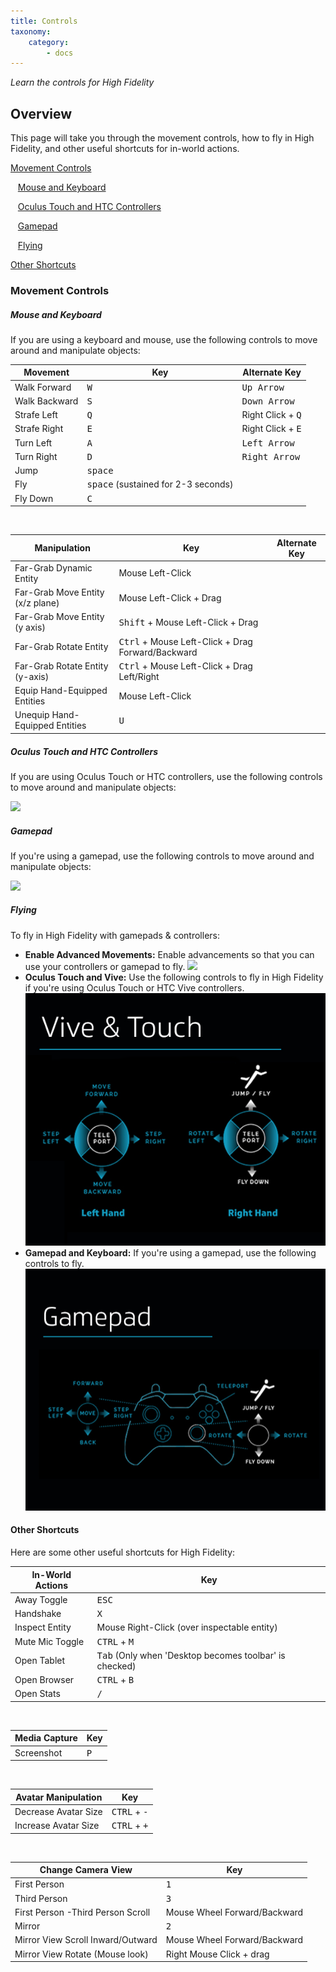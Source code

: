 ```yaml
---
title: Controls
taxonomy:
    category:
        - docs
---
```


*Learn the controls for High Fidelity*

## Overview

This page will take you through the movement controls, how to fly in High Fidelity, and other useful shortcuts for in-world actions.

[Movement Controls](#movement-controls)

&nbsp;&nbsp;&nbsp;[Mouse and Keyboard](#mouse-and-keyboard)

&nbsp;&nbsp;&nbsp;[Oculus Touch and HTC Controllers](#oculus-touch-and-htc-controllers)

&nbsp;&nbsp;&nbsp;[Gamepad](#gamepad)

&nbsp;&nbsp;&nbsp;[Flying](#flying)

[Other Shortcuts](#other-shortcuts)

### Movement Controls
##### Mouse and Keyboard
If you are using a keyboard and mouse, use the following controls to move around and manipulate objects:

| Movement  | Key | Alternate Key | 
| ------------- | ------------- | ------------- |
| Walk Forward | <kbd class="keyboard">W</kbd>  | <kbd class="keyboard">Up Arrow</kbd>  |
| Walk Backward  | <kbd class="keyboard">S</kbd>  | <kbd class="keyboard">Down Arrow</kbd>  |
| Strafe Left | <kbd class="keyboard">Q</kbd>  | Right Click + <kbd class="keyboard">Q</kbd>   |
| Strafe Right  | <kbd class="keyboard">E</kbd>  | Right Click + <kbd class="keyboard">E</kbd>   |
| Turn Left | <kbd class="keyboard">A</kbd>  | <kbd class="keyboard">Left Arrow</kbd>   |
| Turn Right | <kbd class="keyboard">D</kbd>  | <kbd class="keyboard">Right Arrow</kbd>   |
| Jump | <kbd class="keyboard">space</kbd> |   |
| Fly | <kbd class="keyboard">space</kbd> (sustained for 2-3 seconds)  |   |
| Fly Down | <kbd class="keyboard">C</kbd> |   |
<br>

| Manipulation  | Key | Alternate Key | 
| ------------- | ------------- | ------------- |
| Far-Grab Dynamic Entity | Mouse Left-Click  |   |
| Far-Grab Move Entity (x/z plane)  | Mouse Left-Click + Drag  |  |
| Far-Grab Move Entity (y axis) | <kbd class="keyboard">Shift</kbd> + Mouse Left-Click + Drag  |    |
| Far-Grab Rotate Entity   | <kbd class="keyboard">Ctrl</kbd> + Mouse Left-Click + Drag Forward/Backward |   |
| Far-Grab Rotate Entity (y-axis) | <kbd class="keyboard">Ctrl</kbd> + Mouse Left-Click + Drag Left/Right  |   |
| Equip Hand-Equipped Entities | Mouse Left-Click  |    |
| Unequip Hand-Equipped Entities | <kbd class="keyboard">U</kbd> |   |


##### Oculus Touch and HTC Controllers

If you are using Oculus Touch or HTC controllers, use the following controls to move around and manipulate objects:

![](t-controller.png)



##### Gamepad

If you're using a gamepad, use the following controls to move around and manipulate objects:

![](g-controller.png)





##### Flying

To fly in High Fidelity with gamepads & controllers:

* **Enable Advanced Movements:** Enable advancements so that you can use your controllers or gamepad to fly. ![](enable-advance.png)
* **Oculus Touch and Vive:** Use the following controls to fly in High Fidelity if you're using Oculus Touch or HTC Vive controllers. ![](fly-controller.png)
* **Gamepad and Keyboard:** If you're using a gamepad, use the following controls to fly. ![](fly-other.png)


#### Other Shortcuts
Here are some other useful shortcuts for High Fidelity:

| In-World Actions  | Key |
| ------------- | ------------- |
| Away Toggle | <kbd class="keyboard">ESC</kbd>  |
| Handshake  | <kbd class="keyboard">X</kbd>  |
| Inspect Entity | Mouse Right-Click (over inspectable entity)  |
| Mute Mic Toggle | <kbd class="keyboard">CTRL</kbd> + <kbd class="keyboard">M</kbd> |
| Open Tablet | <kbd class="keyboard">Tab</kbd> (Only when 'Desktop becomes toolbar' is checked) |
| Open Browser | <kbd class="keyboard">CTRL</kbd> + <kbd class="keyboard">B</kbd>  |
| Open Stats | <kbd class="keyboard">/</kbd> |
<br>

| Media Capture  | Key |
| ------------- | ------------- |
| Screenshot | <kbd class="keyboard">P</kbd>  |
<br>

| Avatar Manipulation | Key |
| ------------- | ------------- |
| Decrease Avatar Size | <kbd class="keyboard">CTRL</kbd> + <kbd class="keyboard">-</kbd>  |
| Increase Avatar Size  | <kbd class="keyboard">CTRL</kbd> + <kbd class="keyboard">+</kbd>  |
<br>

| Change Camera View  | Key |
| ------------- | ------------- |
| First Person | <kbd class="keyboard">1</kbd>  |
| Third Person  | <kbd class="keyboard">3</kbd>  |
| First Person -Third Person Scroll | 	Mouse Wheel Forward/Backward  |
| Mirror | <kbd class="keyboard">2</kbd> |
| Mirror View Scroll Inward/Outward | 	Mouse Wheel Forward/Backward |
| Mirror View Rotate (Mouse look) | Right Mouse Click + drag  |
